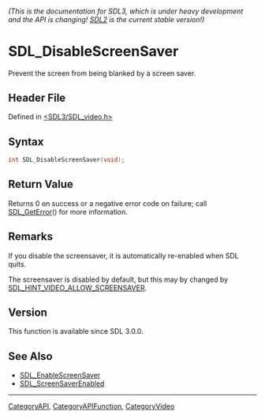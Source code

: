 ###### (This is the documentation for SDL3, which is under heavy development and the API is changing! [SDL2](https://wiki.libsdl.org/SDL2/) is the current stable version!)
# SDL_DisableScreenSaver

Prevent the screen from being blanked by a screen saver.

## Header File

Defined in [<SDL3/SDL_video.h>](https://github.com/libsdl-org/SDL/blob/main/include/SDL3/SDL_video.h)

## Syntax

```c
int SDL_DisableScreenSaver(void);

```

## Return Value

Returns 0 on success or a negative error code on failure; call
[SDL_GetError](SDL_GetError)() for more information.

## Remarks

If you disable the screensaver, it is automatically re-enabled when SDL
quits.

The screensaver is disabled by default, but this may by changed by
[SDL_HINT_VIDEO_ALLOW_SCREENSAVER](SDL_HINT_VIDEO_ALLOW_SCREENSAVER).

## Version

This function is available since SDL 3.0.0.

## See Also

- [SDL_EnableScreenSaver](SDL_EnableScreenSaver)
- [SDL_ScreenSaverEnabled](SDL_ScreenSaverEnabled)

----
[CategoryAPI](CategoryAPI), [CategoryAPIFunction](CategoryAPIFunction), [CategoryVideo](CategoryVideo)

